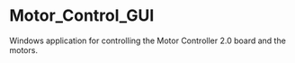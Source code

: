 # Motor_Control_GUI

Windows application for controlling the Motor Controller 2.0 board and the motors.

